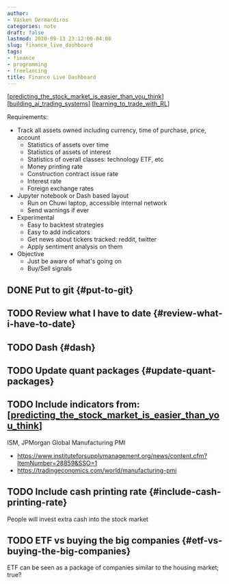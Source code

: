 ```yaml
---
author:
- Vasken Dermardiros
categories: note
draft: false
lastmod: 2020-09-13 23:12:00-04:00
slug: finance_live_dashboard
tags:
- finance
- programming
- freelancing
title: Finance Live Dashboard
---
```


[[predicting_the_stock_market_is_easier_than_you_think]]
[[building_ai_trading_systems]]
[[learning_to_trade_with_RL]]


Requirements:

- Track all assets owned including currency, time of purchase, price, account
    - Statistics of assets over time
    - Statistics of assets of interest
    - Statistics of overall classes: technology ETF, etc
    - Money printing rate
    - Construction contract issue rate
    - Interest rate
    - Foreign exchange rates
- Jupyter notebook or Dash based layout
    - Run on Chuwi laptop, accessible internal network
    - Send warnings if ever
- Experimental
    - Easy to backtest strategies
    - Easy to add indicators
    - Get news about tickers tracked: reddit, twitter
    - Apply sentiment analysis on them
- Objective
    - Just be aware of what's going on
    - Buy/Sell signals


## <span class="org-todo done DONE">DONE</span> Put to git {#put-to-git}


## <span class="org-todo todo TODO">TODO</span> Review what I have to date {#review-what-i-have-to-date}


## <span class="org-todo todo TODO">TODO</span> Dash {#dash}


## <span class="org-todo todo TODO">TODO</span> Update quant packages {#update-quant-packages}


## <span class="org-todo todo TODO">TODO</span> Include indicators from: [[predicting_the_stock_market_is_easier_than_you_think]]

ISM, JPMorgan Global Manufacturing PMI

- <https://www.instituteforsupplymanagement.org/news/content.cfm?ItemNumber=28859&SSO=1>
- <https://tradingeconomics.com/world/manufacturing-pmi>


## <span class="org-todo todo TODO">TODO</span> Include cash printing rate {#include-cash-printing-rate}

People will invest extra cash into the stock market


## <span class="org-todo todo TODO">TODO</span> ETF vs buying the big companies {#etf-vs-buying-the-big-companies}

ETF can be seen as a package of companies similar to the housing market; true?

[//begin]: # "Autogenerated link references for markdown compatibility"
[predicting_the_stock_market_is_easier_than_you_think]: predicting_the_stock_market_is_easier_than_you_think.md "Predicting the Stock Market is Easier than you think"
[building_ai_trading_systems]: building_ai_trading_systems.md "Building AI Trading Systems"
[learning_to_trade_with_RL]: learning_to_trade_with_RL.md "Learning to Trade with Reinforcement Learning"
[//end]: # "Autogenerated link references"